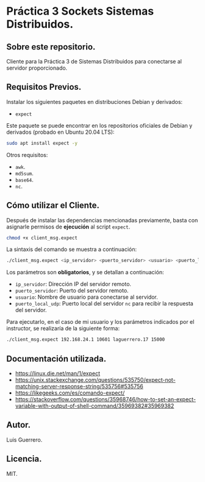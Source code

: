 # Práctica 3 Sockets Sistemas Distribuidos.

## Sobre este repositorio.
Cliente para la Práctica 3 de Sistemas Distribuidos para conectarse al servidor proporcionado.

## Requisitos Previos.
Instalar los siguientes paquetes en distribuciones Debian y derivados:
- ```expect```

Este paquete se puede encontrar en los repositorios oficiales de Debian y derivados (probado en Ubuntu 20.04 LTS):
```bash
sudo apt install expect -y 
```

Otros requisitos:
- ```awk```.
- ```md5sum```.
- ```base64```.
- ```nc```.

## Cómo utilizar el Cliente.
Después de instalar las dependencias mencionadas previamente, basta con asignarle permisos de **ejecución** al script ```expect```.

```bash
chmod +x client_msg.expect
```

La sintaxis del comando se muestra a continuación:
```bash
./client_msg.expect <ip_servidor> <puerto_servidor> <usuario> <puerto_local_udp>
```

Los parámetros son **obligatorios**, y se detallan a continuación:

- ```ip_servidor```: Dirección IP del servidor remoto.
- ```puerto_servidor```: Puerto del servidor remoto.
- ```usuario```: Nombre de usuario para conectarse al servidor.
- ```puerto_local_udp```: Puerto local del servidor ```nc``` para recibir la respuesta del servidor.

Para ejecutarlo, en el caso de mi usuario y los parámetros indicados por el instructor, se realizaría de la siguiente forma:
```bash
./client_msg.expect 192.168.24.1 10601 laguerrero.17 15000
```

## Documentación utilizada.
- https://linux.die.net/man/1/expect
- https://unix.stackexchange.com/questions/535750/expect-not-matching-server-response-string/535756#535756
- https://likegeeks.com/es/comando-expect/
- https://stackoverflow.com/questions/35968746/how-to-set-an-expect-variable-with-output-of-shell-command/35969382#35969382

## Autor.
Luis Guerrero.

## Licencia.
MIT.
